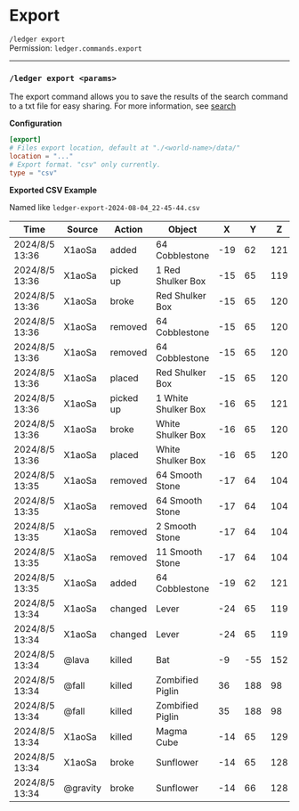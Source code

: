 # Export
`/ledger export`    
Permission: `ledger.commands.export`

---

### `/ledger export <params>`
The export command allows you to save the results of the search command to a txt file for easy sharing.
For more information, see [search](../commands/search.md)

**Configuration**

```toml
[export]
# Files export location, default at "./<world-name>/data/"
location = "..."
# Export format. "csv" only currently.
type = "csv"
```

**Exported CSV Example**

Named like `ledger-export-2024-08-04_22-45-44.csv`

| Time           | Source   | Action    | Object              | X    | Y    | Z    | World                | Extra                                           |
| -------------- | -------- | --------- | ------------------- | ---- | ---- | ---- | -------------------- | ----------------------------------------------- |
| 2024/8/5 13:36 | X1aoSa   | added     | 64 Cobblestone      | -19  | 62   | 121  | minecraft:overworld  | {count:64,id:"minecraft:cobblestone"}           |
| 2024/8/5 13:36 | X1aoSa   | picked up | 1 Red Shulker Box   | -15  | 65   | 119  | minecraft:overworld  | {components:{"minecraft:container":[{…          |
| 2024/8/5 13:36 | X1aoSa   | broke     | Red Shulker Box     | -15  | 65   | 120  | minecraft:overworld  | {Items:[{Slot:1b,count:64,id:"minecraft:…       |
| 2024/8/5 13:36 | X1aoSa   | removed   | 64 Cobblestone      | -15  | 65   | 120  | minecraft:overworld  | {count:64,id:"minecraft:cobblestone"}           |
| 2024/8/5 13:36 | X1aoSa   | removed   | 64 Cobblestone      | -15  | 65   | 120  | minecraft:overworld  | {count:64,id:"minecraft:cobblestone"}           |
| 2024/8/5 13:36 | X1aoSa   | placed    | Red Shulker Box     | -15  | 65   | 120  | minecraft:overworld  | {Items:[{Slot:0b,count:64,id:"minecraft:…       |
| 2024/8/5 13:36 | X1aoSa   | picked up | 1 White Shulker Box | -16  | 65   | 121  | minecraft:overworld  | {components:{"minecraft:container":[…           |
| 2024/8/5 13:36 | X1aoSa   | broke     | White Shulker Box   | -16  | 65   | 120  | minecraft:overworld  | {Items:[{Slot:0b,count:64,id:"minecraft:…       |
| 2024/8/5 13:36 | X1aoSa   | placed    | White Shulker Box   | -16  | 65   | 120  | minecraft:overworld  | {Items:[{Slot:0b,count:64,id:"minecraft:rail... |
| 2024/8/5 13:35 | X1aoSa   | removed   | 64 Smooth Stone     | -17  | 64   | 104  | minecraft:overworld  | {count:64,id:"minecraft:smooth_stone"}          |
| 2024/8/5 13:35 | X1aoSa   | removed   | 64 Smooth Stone     | -17  | 64   | 104  | minecraft:overworld  | {count:64,id:"minecraft:smooth_stone"}          |
| 2024/8/5 13:35 | X1aoSa   | removed   | 2 Smooth Stone      | -17  | 64   | 104  | minecraft:overworld  | {count:2,id:"minecraft:smooth_stone"}           |
| 2024/8/5 13:35 | X1aoSa   | removed   | 11 Smooth Stone     | -17  | 64   | 104  | minecraft:overworld  | {count:11,id:"minecraft:smooth_stone"}          |
| 2024/8/5 13:35 | X1aoSa   | added     | 64 Cobblestone      | -19  | 62   | 121  | minecraft:overworld  | {count:64,id:"minecraft:cobblestone"}           |
| 2024/8/5 13:34 | X1aoSa   | changed   | Lever               | -24  | 65   | 119  | minecraft:overworld  |                                                 |
| 2024/8/5 13:34 | X1aoSa   | changed   | Lever               | -24  | 65   | 119  | minecraft:overworld  |                                                 |
| 2024/8/5 13:34 | @lava    | killed    | Bat                 | -9   | -55  | 152  | minecraft:overworld  | {AbsorptionAmount:0.0f,Air:300s,…               |
| 2024/8/5 13:34 | @fall    | killed    | Zombified Piglin    | 36   | 188  | 98   | minecraft:the_nether | {AbsorptionAmount:0.0f,Air:300s,…               |
| 2024/8/5 13:34 | @fall    | killed    | Zombified Piglin    | 35   | 188  | 98   | minecraft:the_nether | {AbsorptionAmount:0.0f,Air:300s,…               |
| 2024/8/5 13:34 | X1aoSa   | killed    | Magma Cube          | -14  | 65   | 129  | minecraft:overworld  | {AbsorptionAmount:0.0f,Air:300s,…               |
| 2024/8/5 13:34 | X1aoSa   | broke     | Sunflower           | -14  | 65   | 128  | minecraft:overworld  |                                                 |
| 2024/8/5 13:34 | @gravity | broke     | Sunflower           | -14  | 66   | 128  | minecraft:overworld  |                                                 |
